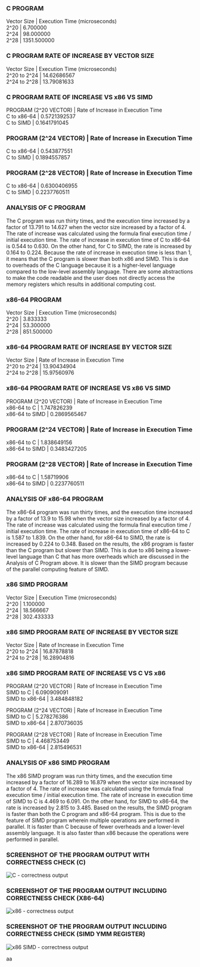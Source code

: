 ### C PROGRAM
Vector Size | Execution Time (microseconds)  
2^20 | 6.700000  
2^24 | 98.000000  
2^28 | 1351.500000  

### C PROGRAM RATE OF INCREASE BY VECTOR SIZE
Vector Size | Execution Time (microseconds)  
2^20 to 2^24 | 14.62686567  
2^24 to 2^28 | 13.79081633  

### C PROGRAM RATE OF INCREASE VS x86 VS SIMD
PROGRAM (2^20 VECTOR) | Rate of Increase in Execution Time  
C to x86-64 | 0.5721392537  
C to SIMD | 0.1641791045  

### PROGRAM (2^24 VECTOR) | Rate of Increase in Execution Time
C to x86-64 | 0.543877551  
C to SIMD | 0.1894557857  

### PROGRAM (2^28 VECTOR) | Rate of Increase in Execution Time
C to x86-64 | 0.6300406955  
C to SIMD | 0.2237760511  

### ANALYSIS OF C PROGRAM
The C program was run thirty times, and the execution time increased by a factor of 13.791 to 14.627 when the vector size increased by a factor of 4. The rate of increase was calculated using the formula final execution time / initial execution time. The rate of increase in execution time of C to x86-64 is 0.544 to 0.630. On the other hand, for C to SIMD, the rate is increased by 0.164 to 0.224. Because the rate of increase in execution time is less than 1, it means that the C program is slower than both x86 and SIMD. This is due to overheads of the C language because it is a higher-level language compared to the low-level assembly language. There are some abstractions to make the code readable and the user does not directly access the memory registers which results in additional computing cost.  

### x86-64 PROGRAM
Vector Size | Execution Time (microseconds)  
2^20 | 3.833333  
2^24 | 53.300000  
2^28 | 851.500000  

### x86-64 PROGRAM RATE OF INCREASE BY VECTOR SIZE
Vector Size | Rate of Increase in Execution Time  
2^20 to 2^24 | 13.90434904  
2^24 to 2^28 | 15.97560976  

### x86-64 PROGRAM RATE OF INCREASE VS x86 VS SIMD
PROGRAM (2^20 VECTOR) | Rate of Increase in Execution Time  
x86-64 to C | 1.747826239  
x86-64 to SIMD | 0.2869565467  

### PROGRAM (2^24 VECTOR) | Rate of Increase in Execution Time
x86-64 to C | 1.838649156  
x86-64 to SIMD | 0.3483427205  

### PROGRAM (2^28 VECTOR) | Rate of Increase in Execution Time
x86-64 to C | 1.58719906  
x86-64 to SIMD | 0.2237760511  

### ANALYSIS OF x86-64 PROGRAM
The x86-64 program was run thirty times, and the execution time increased by a factor of 13.9 to 15.98 when the vector size increased by a factor of 4. The rate of increase was calculated using the formula final execution time / initial execution time. The rate of increase in execution time of x86-64 to C is 1.587 to 1.839. On the other hand, for x86-64 to SIMD, the rate is increased by 0.224 to 0.348. Based on the results, the x86 program is faster than the C program but slower than SIMD. This is due to x86 being a lower-level language than C that has more overheads which are discussed in the Analysis of C Program above. It is slower than the SIMD program because of the parallel computing feature of SIMD.  

### x86 SIMD PROGRAM
Vector Size | Execution Time (microseconds)  
2^20 | 1.100000  
2^24 | 18.566667  
2^28 | 302.433333  

### x86 SIMD PROGRAM RATE OF INCREASE BY VECTOR SIZE
Vector Size | Rate of Increase in Execution Time  
2^20 to 2^24 | 16.87878818  
2^24 to 2^28 | 16.28904816  

### x86 SIMD PROGRAM RATE OF INCREASE VS C VS x86
PROGRAM (2^20 VECTOR) | Rate of Increase in Execution Time  
SIMD to C | 6.090909091  
SIMD to x86-64 | 3.484848182  

PROGRAM (2^24 VECTOR) | Rate of Increase in Execution Time  
SIMD to C | 5.278276386  
SIMD to x86-64 | 2.870736035  

PROGRAM (2^28 VECTOR) | Rate of Increase in Execution Time  
SIMD to C | 4.468753449  
SIMD to x86-64 | 2.815496531  

### ANALYSIS OF x86 SIMD PROGRAM
The x86 SIMD program was run thirty times, and the execution time increased by a factor of 16.289 to 16.879 when the vector size increased by a factor of 4. The rate of increase was calculated using the formula final execution time / initial execution time. The rate of increase in execution time of SIMD to C is 4.469 to 6.091. On the other hand, for SIMD to x86-64, the rate is increased by 2.815 to 3.485. Based on the results, the SIMD program is faster than both the C program and x86-64 program. This is due to the feature of SIMD program wherein multiple operations are performed in parallel. It is faster than C because of fewer overheads and a lower-level assembly language. It is also faster than x86 because the operations were performed in parallel.  

### SCREENSHOT OF THE PROGRAM OUTPUT WITH CORRECTNESS CHECK (C)
![C - correctness output](https://github.com/jonaprado/stencil-project/assets/92654347/d06029db-c8c9-4a4f-8d8e-75c268a32992)

### SCREENSHOT OF THE PROGRAM OUTPUT INCLUDING CORRECTNESS CHECK (X86-64)
![x86 - correctness output](https://github.com/jonaprado/stencil-project/assets/92654347/0184988d-f921-42d1-893b-1c32a7b5e76b)

### SCREENSHOT OF THE PROGRAM OUTPUT INCLUDING CORRECTNESS CHECK (SIMD YMM REGISTER)
![x86 SIMD - correctness output](https://github.com/jonaprado/stencil-project/assets/92654347/9634cbd0-8680-4694-a391-a0c32b232f38)

aa
